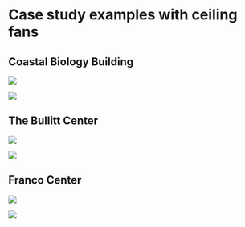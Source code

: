 # Case study examples with ceiling fans

## Coastal Biology Building

![](<../.gitbook/assets/0 (4).png>)



![](<../.gitbook/assets/1 (38).png>)



## The Bullitt Center

![](<../.gitbook/assets/2 (4).png>)



![](<../.gitbook/assets/3 (1).png>)



## Franco Center

![](<../.gitbook/assets/4 (1).png>)



![](<../.gitbook/assets/5 (17).png>)

